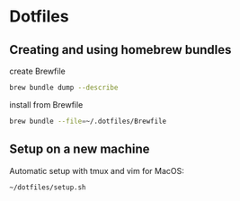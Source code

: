 # Dotfiles

## Creating and using homebrew bundles

create Brewfile

```bash
brew bundle dump --describe
```

install from Brewfile

```bash
brew bundle --file=~/.dotfiles/Brewfile
```

## Setup on a new machine

Automatic setup with tmux and vim for MacOS:

```bash
~/dotfiles/setup.sh
````
